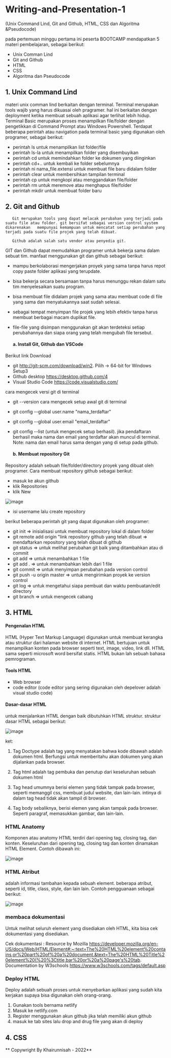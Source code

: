 # Writing-and-Presentation-1
(Unix Command Lind, Git and Github, HTML, CSS dan Algoritma &amp;Pseudocode)
 

pada pertemuan minggu pertama ini peserta BOOTCAMP mendapatkan 5 materi pembelajaran, sebagai berikut:

- Unix Comman Lind
- Git and Github
- HTML
- CSS
- Algoritma dan Pseudocode

## 1. Unix Command Lind

materi unix comman lind berkaitan dengan terminal. Terminal merupakan tools wajib yang harus dikuasai oleh pragramer. hal ini berkaitan dengan deployment ketika membuat sebuah aplikasi agar terlihat lebih hidup. Terminal Basic merupakan proses menampilkan file/folder dengan pengetikkan di Command Prompt atau Windows Powershell. Terdapat beberapa perintah atau navigation pada terminal basic yang digunakan oleh programer, sebagai berikut:
  - perintah ls untuk menampilkan list folder/file
  - perintah ls-la untuk menampilkan folder yang disembuyikan
  - perintah cd untuk memindahkan folder ke dokumen yang diinginkan
  - perintah cd+.. untuk kembali ke folder sebelumnya
  - perintah ni nama_file.extensi untuk membuat file baru didalam folder
  - perintah clear untuk membersihkan tampilan terminal
  - perintah cp untuk mengkopi atau menggandakan file/folder
  - perintah rm untuk meremove atau menghapus file/folder
  - perintah mkdir untuk membuat folder baru
  
  
## 2.  Git and Github  
       Git merupakan tools yang dapat melacak perubahan yang terjadi pada suatu file atau folder. git bersifat sebagai version control system dikarenakan   mempunyai kemampuan untuk mencatat setiap perubahan yang terjadi pada suatu file projek yang telah dibuat.
       
       Github adalah salah satu vendor atau penyedia git.
       
 
 GIT dan Github dapat memudahkan programer untuk bekerja sama dalam sebuat tim. manfaat menggunakan git dan github sebagai berikut:
- mampu berkolaborasi mengerjakan proyek yang sama tanpa harus repot copy paste folder aplikasi yang terupdate.
- bisa bekerja secara bersamaan tanpa harus menunggu rekan dalam satu tim menyelesaikan suatu program.
- bisa membuat file didalam projek yang sama atau membuat code di file yang sama dan menyatukannya saat sudah selesai.
- sebagai tempat menyimpan file projek yang lebih efektiv tanpa harus membuat berbagai macam duplikat file.
- file-file yang disimpan menggunakan git akan terdeteksi setiap perubahannya dan siapa orang yang telah mengubah file tersebut.

  #### a. Install Git, Github dan VSCode

Berikut link Download
- git http://git-scm.com/download/win2. Pilih -> 64-bit for Windows Setup3
- Github desktop https://desktop.github.com/4
- Visual Studio Code https://code.visualstudio.com/

cara mengecek versi git di terminal
- git --version cara mengecek setup awal git di terminal
- git config --global user.name "nama_terdaftar"
- git config --global user.email "email_terdaftar"
- git config --list (untuk mengecek setup berhasil). jika pendaftaran berhasil maka nama dan email yang terdaftar akan muncul di terminal. Note: nama dan email harus sama dengan yang di setup pada github.

  #### b. Membuat repository Git

Repository adalah sebuah file/folder/directory proyek yang dibuat oleh programer. Cara membuat repository github sebagai berikut:
- masuk ke akun github
- klik Repositories
- klik New

![image](https://user-images.githubusercontent.com/109327181/189514952-f23418f2-496b-49e4-9e49-65c404b44484.png)  
- isi username lalu create repository

berikut beberapa perintah git yang dapat digunakan oleh programer:
- git init => inisialisasi untuk membuat repository lokal di dalam folder
- git remote add origin "link repository github yang telah dibuat => mendaftarkan repository yang telah dibuat di github
- git status => untuk melihat perubahan git baik yang ditambahkan atau di commit
- git add => untuk menambahkan 1 file
- git add . => untuk menambahkan lebih dari 1 file
- git commit => untuk menyimpan perubahan pada version control
- git push -u origin master => untuk mengirimkan proyek ke version control
- git log => untuk mengetahui siapa pembuat dan waktu pembuatan/edit directory
- git branch => untuk mengecek cabang

## 3.  HTML
#### Pengenalan HTML
HTML (Hyper Text Markup Language) digunakan untuk membuat kerangka atau struktur dari halaman website di internet. HTML bertujuan untuk menampilkan konten pada browser seperti text, image, video, link dll. HTML sama seperti microsoft word bersifat statis. HTML bukan lah sebuah bahasa pemrograman. 

#### Tools HTML
- Web browser
- code editor (code editor yang sering digunakan oleh depelover adalah visual studio code)

#### Dasar-dasar HTML
untuk menjalankan HTML dengan baik dibutuhkan HTML struktur. struktur dasar HTML sebagai berikut:

![image](https://user-images.githubusercontent.com/109327181/189515649-0776f91c-d937-423b-9277-585af2135ebb.png)

ket:
1. Tag Doctype adalah tag yang menyatakan bahwa kode dibawah adalah dokumen html. Berfungsi untuk memberitahu akan dokumen yang akan dijalankan pada browser.

2. Tag html adalah tag pembuka dan penutup dari keseluruhan sebuah dokumen html

3. Tag head umumnya berisi elemen yang tidak tampak pada browser, seperti memanggil css, membuat judul website, dan lain-lain. intinya di dalam tag head tidak akan tampil di browser.

4. Tag body sebaliknya, berisi elemen yang akan tampak pada browser. Seperti paragraf, memasukkan gambar, dan lain-lain.

### HTML Anatomy
Komponen atau anatomy HTML terdiri dari opening tag, closing tag, dan konten. Keseluruhan dari opening tag, closing tag dan konten dinamakan HTML Element. Contoh dibawah ini:

![image](https://user-images.githubusercontent.com/109327181/189515774-50dd1291-1423-4703-87ac-f2fbd0db1005.png)

### HTML Atribut
adalah informasi tambahan kepada sebuah element. beberapa atribut, seperti id, title, class, style, dan lain lain. Contoh pengguanaan sebagai berikut:

![image](https://user-images.githubusercontent.com/109327181/189516488-0842fcf1-10e4-4c71-86bc-10b48773e0e4.png)

### membaca dokumentasi
Untuk melihat seluruh element yang disediakan oleh HTML, kita bisa cek dokumentasi yang disediakan.

Cek dokumentasi :
Resource by Mozilla https://developer.mozilla.org/en-US/docs/Web/HTML/Element#:~:text=The%20HTML%20element%20contains,or%20part%20of%20a%20document.&text=The%20HTML%20Title%20element%20(%20%3Ctitle,bar%20or%20a%20page's%20tab.
Documentation by W3schools https://www.w3schools.com/tags/default.asp

### Deploy HTML
Deploy adalah sebuah proses untuk menyebarkan aplikasi yang sudah kita kerjakan supaya bisa digunakan oleh orang-orang. 
1. Gunakan tools bernama netlify
2. Masuk ke netlify.com
3. Register menggunakan akun github jika telah memiliki akun github
4. masuk ke tab sites lalu drop and drug file yang akan di deploy

## 4. CSS



** Copywright By Khairunnisah - 2022**
